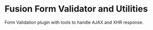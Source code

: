 # Fusion Form Validator and Utilities

Form Validation plugin with tools to handle AJAX and XHR response.
